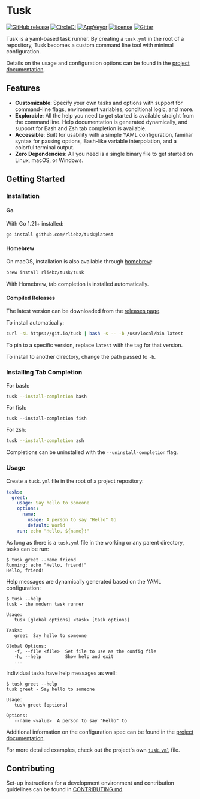 # Tusk

[![GitHub release](https://img.shields.io/github/release/rliebz/tusk.svg)][releases]
[![CircleCI](https://img.shields.io/circleci/project/github/rliebz/tusk/main.svg)][circle]
[![AppVeyor](https://img.shields.io/appveyor/ci/RobertLiebowitz/tusk/main.svg?label=windows)][appveyor]
[![license](https://img.shields.io/badge/license-MIT-blue.svg)](LICENSE)
[![Gitter](https://img.shields.io/gitter/room/tusk-cli/tusk.svg)][gitter]

Tusk is a yaml-based task runner. By creating a `tusk.yml` in the root of a
repository, Tusk becomes a custom command line tool with minimal configuration.

Details on the usage and configuration options can be found in the [project
documentation][documentation].

## Features

- **Customizable**: Specify your own tasks and options with support for
  command-line flags, environment variables, conditional logic, and more.
- **Explorable**: All the help you need to get started is available straight
  from the command line. Help documentation is generated dynamically, and
  support for Bash and Zsh tab completion is available.
- **Accessible**: Built for usability with a simple YAML configuration,
  familiar syntax for passing options, Bash-like variable interpolation, and a
  colorful terminal output.
- **Zero Dependencies**: All you need is a single binary file to get started on
  Linux, macOS, or Windows.

## Getting Started

### Installation

#### Go

With Go 1.21+ installed:

```bash
go install github.com/rliebz/tusk@latest
```

#### Homebrew

On macOS, installation is also available through [homebrew][homebrew]:

```bash
brew install rliebz/tusk/tusk
```

With Homebrew, tab completion is installed automatically.

#### Compiled Releases

The latest version can be downloaded from the [releases page][releases].

To install automatically:

```bash
curl -sL https://git.io/tusk | bash -s -- -b /usr/local/bin latest
```

To pin to a specific version, replace `latest` with the tag for that version.

To install to another directory, change the path passed to `-b`.

### Installing Tab Completion

For bash:

```bash
tusk --install-completion bash
```

For fish:

```fish
tusk --install-completion fish
```

For zsh:

```zsh
tusk --install-completion zsh
```

Completions can be uninstalled with the `--uninstall-completion` flag.

### Usage

Create a `tusk.yml` file in the root of a project repository:

```yaml
tasks:
  greet:
    usage: Say hello to someone
    options:
      name:
        usage: A person to say "Hello" to
        default: World
    run: echo "Hello, ${name}!"
```

As long as there is a `tusk.yml` file in the working or any parent directory,
tasks can be run:

```console
$ tusk greet --name friend
Running: echo "Hello, friend!"
Hello, friend!
```

Help messages are dynamically generated based on the YAML configuration:

```console
$ tusk --help
tusk - the modern task runner

Usage:
   tusk [global options] <task> [task options]

Tasks:
   greet  Say hello to someone

Global Options:
   -f, --file <file>  Set file to use as the config file
   -h, --help         Show help and exit
   ...
```

Individual tasks have help messages as well:

```console
$ tusk greet --help
tusk greet - Say hello to someone

Usage:
   tusk greet [options]

Options:
   --name <value>  A person to say "Hello" to
```

Additional information on the configuration spec can be found in the [project
documentation][spec].

For more detailed examples, check out the project's own [`tusk.yml`][tusk.yml]
file.

## Contributing

Set-up instructions for a development environment and contribution guidelines
can be found in [CONTRIBUTING.md][contributing].

[appveyor]: https://ci.appveyor.com/project/RobertLiebowitz/tusk
[circle]: https://circleci.com/gh/rliebz/tusk/tree/main
[contributing]: https://github.com/rliebz/tusk/blob/main/CONTRIBUTING.md
[documentation]: https://rliebz.github.io/tusk/
[gitter]: https://gitter.im/tusk-cli/tusk
[homebrew]: https://brew.sh
[releases]: https://github.com/rliebz/tusk/releases
[spec]: https://rliebz.github.io/tusk/spec/
[tusk.yml]: https://github.com/rliebz/tusk/blob/main/tusk.yml
